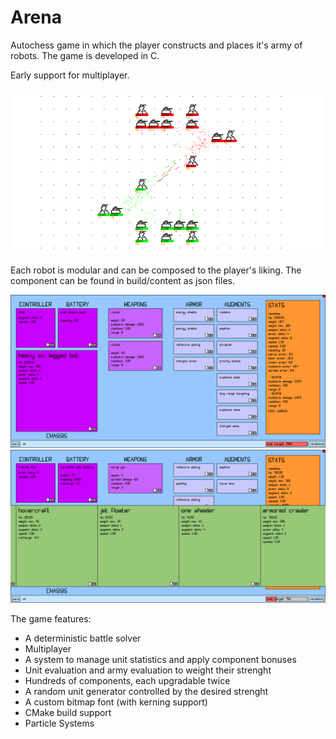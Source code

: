 # Arena
Autochess game in which the player constructs and places it's army of robots.
The game is developed in C.

Early support for multiplayer.

![](https://github.com/jacopograndi/arena/blob/main/arena_gameplay.png?raw=true)

Each robot is modular and can be composed to the player's liking.
The component can be found in build/content as json files.

![](https://github.com/jacopograndi/arena/blob/main/arena_unit.png?raw=true)
![](https://github.com/jacopograndi/arena/blob/main/arena_unit_detail.png?raw=true)

The game features:
* A deterministic battle solver
* Multiplayer
* A system to manage unit statistics and apply component bonuses
* Unit evaluation and army evaluation to weight their strenght
* Hundreds of components, each upgradable twice
* A random unit generator controlled by the desired strenght
* A custom bitmap font (with kerning support)
* CMake build support
* Particle Systems
